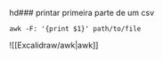 hd### printar primeira parte de um csv
```
awk -F: '{print $1}' path/to/file
```
![[Excalidraw/awk|awk]]